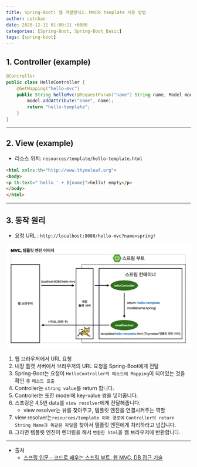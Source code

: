 ```yaml
---
title: Spring-Boot) 웹 개발방식2. MVC와 template 사용 방법  
author: cotchan 
date: 2020-12-11 01:00:21 +0800 
categories: [Spring-Boot, Spring-Boot_Basic]
tags: [spring-boot] 
---
```


## 1. Controller (example)

```java
@Controller
public class HelloController {
	@GetMapping("hello-mvc")
	public String helloMvc(@RequestParam("name") String name, Model model) {
		model.addAttribute("name", name);
		return "hello-template";
	}
}
```


---


## 2. View (example)

+ 리소스 위치: `resources/template/hello-template.html`

```html
<html xmlns:th="http://www.thymeleaf.org">
<body>
<p th:text="'hello ' + ${name}">hello! empty</p>
</body>
</html>
```


---


## 3. 동작 원리

+ 요청 URL : `http://localhost:8080/hello-mvc?name=spring!`
 
![Desktop View](/assets/img/post/spring-boot/2020-12-11-mvc-template.png)

1. 웹 브라우저에서 URL 요청 
2. 내장 톰캣 서버에서 브라우저의 URL 요청을 Spring-Boot에게 전달 
3. Spring-Boot는 요청이 `HelloController의 메소드에 Mapping`이 되어있는 것을 확인 후 `메소드 호출`
4. Controller는 `string value`를 return 합니다. 
5. Controller는 또한 model에 key-value 쌍을 넣어줍니다.
6. 스프링은 4,5번 data를 `view resolver`에게 전달해줍니다.
	+ view resolver는 뷰를 찾아주고, 템플릿 엔진을 연결시켜주는 역할
7. view resolver는`resources/template 이하 경로에` `Controller의 return String Name과 똑같은 파일`을 찾아서 템플릿 엔진에게 처리하라고 넘깁니다. 
8. 그러면 템플릿 엔진이 렌더링을 해서 `변환한 html`을 웹 브라우저에 반환합니다.



---

+ 출처
	+ [스프링 입문 - 코드로 배우는 스프링 부트, 웹 MVC, DB 접근 기술](https://www.inflearn.com/course/%EC%8A%A4%ED%94%84%EB%A7%81-%EC%9E%85%EB%AC%B8-%EC%8A%A4%ED%94%84%EB%A7%81%EB%B6%80%ED%8A%B8/dashboard)
